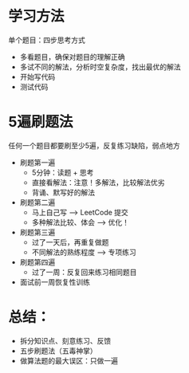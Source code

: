 # 学习方法

单个题目：四步思考方式

- 多看题目，确保对题目的理解正确
- 多试不同的解法，分析时空复杂度，找出最优的解法
- 开始写代码
- 测试代码

# 5遍刷题法

任何一个题目都要刷至少5遍，反复练习缺陷，弱点地方

- 刷题第一遍
  - 5分钟：读题 + 思考
  - 直接看解法：注意！多解法，比较解法优劣
  - 背诵、默写好的解法
- 刷题第二遍
  - 马上自己写 —> LeetCode 提交
  - 多种解法比较、体会 —> 优化！
- 刷题第三遍
  - 过了一天后，再重复做题
  - 不同解法的熟练程度 —> 专项练习
- 刷题第四遍
  - 过了一周：反复回来练习相同题目
- 面试前一周恢复性训练

# 总结：

- 拆分知识点、刻意练习、反馈
- 五步刷题法（五毒神掌）
- 做算法题的最大误区：只做一遍

